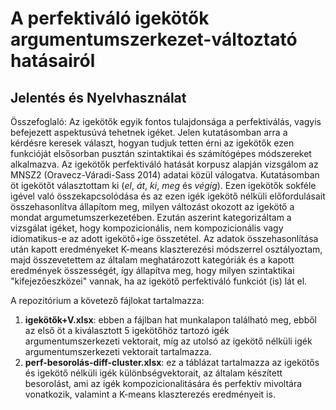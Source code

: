 # A perfektiváló igekötők argumentumszerkezet-változtató hatásairól
## Jelentés és Nyelvhasználat

Összefoglaló: Az igekötők egyik fontos tulajdonsága a perfektiválás, vagyis befejezett aspektusúvá tehetnek igéket. Jelen kutatásomban arra a kérdésre keresek választ, hogyan tudjuk tetten érni az igekötők ezen funkcióját elsősorban pusztán szintaktikai és számítógépes módszereket alkalmazva. Az igekötők perfektiváló hatását korpusz alapján vizsgálom az MNSZ2 (Oravecz-Váradi-Sass 2014) adatai közül válogatva. Kutatásomban öt igekötőt választottam ki (*el*, *át*, *ki*, *meg* és *végig*). Ezen igekötők sokféle igével való összekapcsolódása és az ezen igék igekötő nélküli előfordulásait összehasonlítva állapítom meg, milyen változást okozott az igekötő a mondat argumetumszerkezetében. Ezután aszerint kategorizáltam a vizsgálat igéket, hogy kompozicionális, nem kompozicionális vagy idiomatikus-e az adott igekötő+ige összetétel. Az adatok összehasonlítása után kapott eredményeket K-means klaszterezési módszerrel osztályoztam, majd összevetettem az általam meghatározott kategóriák és a kapott eredmények összességét, így állapítva meg, hogy milyen szintaktikai "kifejezőeszközei" vannak, ha az igekötő perfektiváló funkciót (is) lát el. 

A repozitórium a követező fájlokat tartalmazza:

1. **igekötők+V.xlsx**: ebben a fájlban hat munkalapon található meg, ebből az első öt a kiválasztott 5 igekötőhöz tartozó igék argumentumszerkezeti vektorait, míg az utolsó az igekötő nélküli igék argumentumszerkezeti vektorait tartalmazza. 
2. **perf-besorolás-diff-cluster.xlsx**: ez a táblázat tartalmazza az igekötős és igekötő nélküli igék különbségvektorait, az általam készített besorolást, ami az igék kompozicionalitására és perfektív mivoltára vonatkozik, valamint a K-means klaszterezés eredményeit is.
